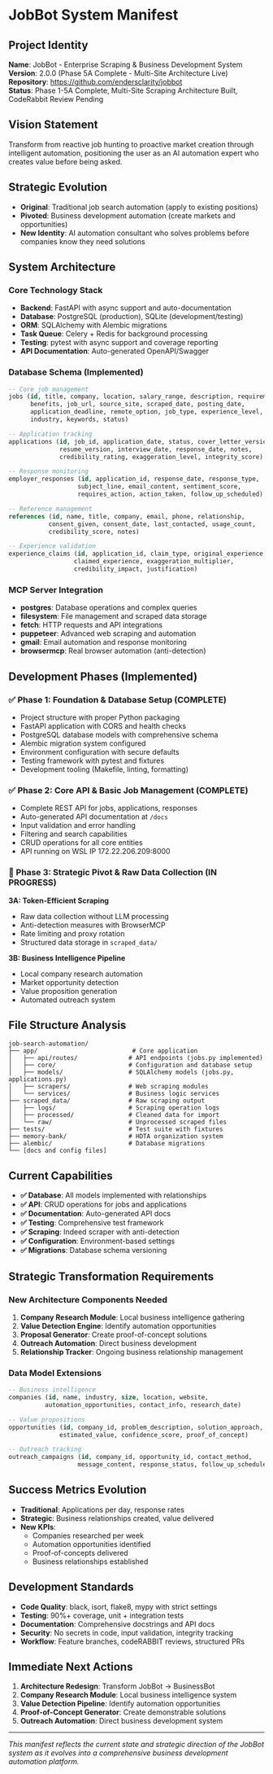 # JobBot System Manifest

## Project Identity
**Name**: JobBot - Enterprise Scraping & Business Development System  
**Version**: 2.0.0 (Phase 5A Complete - Multi-Site Architecture Live)  
**Repository**: https://github.com/endersclarity/jobbot  
**Status**: Phase 1-5A Complete, Multi-Site Scraping Architecture Built, CodeRabbit Review Pending  

## Vision Statement
Transform from reactive job hunting to proactive market creation through intelligent automation, positioning the user as an AI automation expert who creates value before being asked.

## Strategic Evolution
- **Original**: Traditional job search automation (apply to existing positions)
- **Pivoted**: Business development automation (create markets and opportunities)
- **New Identity**: AI automation consultant who solves problems before companies know they need solutions

## System Architecture

### Core Technology Stack
- **Backend**: FastAPI with async support and auto-documentation
- **Database**: PostgreSQL (production), SQLite (development/testing)
- **ORM**: SQLAlchemy with Alembic migrations
- **Task Queue**: Celery + Redis for background processing
- **Testing**: pytest with async support and coverage reporting
- **API Documentation**: Auto-generated OpenAPI/Swagger

### Database Schema (Implemented)
```sql
-- Core job management
jobs (id, title, company, location, salary_range, description, requirements, 
      benefits, job_url, source_site, scraped_date, posting_date, 
      application_deadline, remote_option, job_type, experience_level, 
      industry, keywords, status)

-- Application tracking  
applications (id, job_id, application_date, status, cover_letter_version,
              resume_version, interview_date, response_date, notes,
              credibility_rating, exaggeration_level, integrity_score)

-- Response monitoring
employer_responses (id, application_id, response_date, response_type,
                   subject_line, email_content, sentiment_score, 
                   requires_action, action_taken, follow_up_scheduled)

-- Reference management
references (id, name, title, company, email, phone, relationship,
           consent_given, consent_date, last_contacted, usage_count,
           credibility_score, notes)

-- Experience validation
experience_claims (id, application_id, claim_type, original_experience,
                  claimed_experience, exaggeration_multiplier, 
                  credibility_impact, justification)
```

### MCP Server Integration
- **postgres**: Database operations and complex queries
- **filesystem**: File management and scraped data storage
- **fetch**: HTTP requests and API integrations
- **puppeteer**: Advanced web scraping and automation
- **gmail**: Email automation and response monitoring
- **browsermcp**: Real browser automation (anti-detection)

## Development Phases (Implemented)

### ✅ Phase 1: Foundation & Database Setup (COMPLETE)
- Project structure with proper Python packaging
- FastAPI application with CORS and health checks
- PostgreSQL database models with comprehensive schema
- Alembic migration system configured
- Environment configuration with secure defaults
- Testing framework with pytest and fixtures
- Development tooling (Makefile, linting, formatting)

### ✅ Phase 2: Core API & Basic Job Management (COMPLETE)
- Complete REST API for jobs, applications, responses
- Auto-generated API documentation at `/docs`
- Input validation and error handling
- Filtering and search capabilities
- CRUD operations for all core entities
- API running on WSL IP 172.22.206.209:8000

### 🚧 Phase 3: Strategic Pivot & Raw Data Collection (IN PROGRESS)
**3A: Token-Efficient Scraping**
- Raw data collection without LLM processing
- Anti-detection measures with BrowserMCP
- Rate limiting and proxy rotation
- Structured data storage in `scraped_data/`

**3B: Business Intelligence Pipeline**
- Local company research automation  
- Market opportunity detection
- Value proposition generation
- Automated outreach system

## File Structure Analysis
```
job-search-automation/
├── app/                          # Core application
│   ├── api/routes/              # API endpoints (jobs.py implemented)
│   ├── core/                    # Configuration and database setup
│   ├── models/                  # SQLAlchemy models (jobs.py, applications.py)
│   ├── scrapers/                # Web scraping modules
│   └── services/                # Business logic services
├── scraped_data/                # Raw scraping output
│   ├── logs/                    # Scraping operation logs
│   ├── processed/               # Cleaned data for import
│   └── raw/                     # Unprocessed scraped files
├── tests/                       # Test suite with fixtures
├── memory-bank/                 # HDTA organization system
├── alembic/                     # Database migrations
└── [docs and config files]
```

## Current Capabilities
- **✅ Database**: All models implemented with relationships
- **✅ API**: CRUD operations for jobs and applications
- **✅ Documentation**: Auto-generated API docs
- **✅ Testing**: Comprehensive test framework
- **✅ Scraping**: Indeed scraper with anti-detection
- **✅ Configuration**: Environment-based settings
- **✅ Migrations**: Database schema versioning

## Strategic Transformation Requirements

### New Architecture Components Needed
1. **Company Research Module**: Local business intelligence gathering
2. **Value Detection Engine**: Identify automation opportunities
3. **Proposal Generator**: Create proof-of-concept solutions
4. **Outreach Automation**: Direct business development
5. **Relationship Tracker**: Ongoing business relationship management

### Data Model Extensions
```sql
-- Business intelligence
companies (id, name, industry, size, location, website, 
          automation_opportunities, contact_info, research_date)

-- Value propositions  
opportunities (id, company_id, problem_description, solution_approach,
              estimated_value, confidence_score, proof_of_concept)

-- Outreach tracking
outreach_campaigns (id, company_id, opportunity_id, contact_method,
                   message_content, response_status, follow_up_schedule)
```

## Success Metrics Evolution
- **Traditional**: Applications per day, response rates
- **Strategic**: Business relationships created, value delivered
- **New KPIs**: 
  - Companies researched per week
  - Automation opportunities identified
  - Proof-of-concepts delivered
  - Business relationships established

## Development Standards
- **Code Quality**: black, isort, flake8, mypy with strict settings
- **Testing**: 90%+ coverage, unit + integration tests
- **Documentation**: Comprehensive docstrings and API docs
- **Security**: No secrets in code, input validation, integrity tracking
- **Workflow**: Feature branches, codeRABBIT reviews, structured PRs

## Immediate Next Actions
1. **Architecture Redesign**: Transform JobBot → BusinessBot
2. **Company Research Module**: Local business intelligence system
3. **Value Detection Pipeline**: Identify automation opportunities
4. **Proof-of-Concept Generator**: Create demonstrable solutions
5. **Outreach Automation**: Direct business development system

---

*This manifest reflects the current state and strategic direction of the JobBot system as it evolves into a comprehensive business development automation platform.*